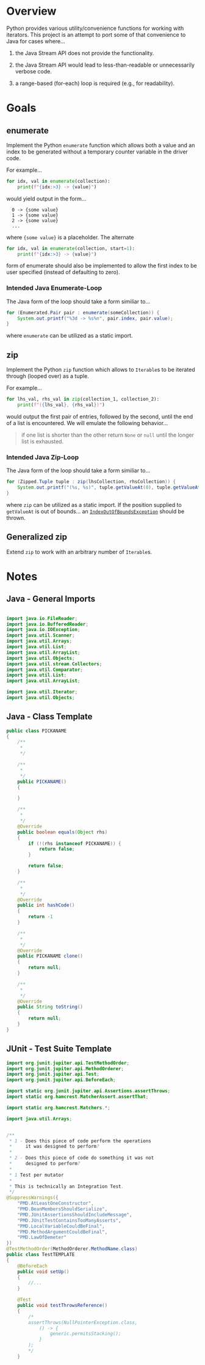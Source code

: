 # Overview

Python provides various utility/convenience functions for working with
iterators. This project is an attempt to port some of that convenience to Java
for cases where...

  1. the Java Stream API does not provide the functionality.

  2. the Java Stream API would lead to less-than-readable or unnecessarily
     verbose code.

  3. a range-based (for-each) loop is required (e.g., for readability).


# Goals

## enumerate

Implement the Python `enumerate` function which allows both a value and an
index to be generated without a temporary counter variable in the driver code.

For example...

```python
for idx, val in enumerate(collection):
    print(f"{idx:>3} -> {value}")
```

would yield output in the form...

```console
  0 -> {some value}
  1 -> {some value}
  2 -> {some value}
  ...
```

where `{some value}` is a placeholder. The alternate

```python
for idx, val in enumerate(collection, start=1):
    print(f"{idx:>3} -> {value}")
```

form of enumerate should also be implemented to allow the first index to be
user specified (instead of defaulting to zero).


### Intended Java Enumerate-Loop

The Java form of the loop should take a form similiar to...

```java
for (Enumerated.Pair pair : enumerate(someCollection)) {
    System.out.printf("%3d -> %s%n", pair.index, pair.value);
}
```

where `enumerate` can be utilized as a static import.


## zip

Implement the Python `zip` function which allows to `Iterable`s to be iterated
through (looped over) as a tuple.

For example...

```python
for lhs_val, rhs_val in zip(collection_1, collection_2):
    print(f"({lhs_val}, {rhs_val})")
```

would output the first pair of entries, followed by the second, until the end
of a list is encountered. We will emulate the following behavior...

> if one list is shorter than the other return `None` or `null` until the
> longer list is exhausted.


### Intended Java Zip-Loop

The Java form of the loop should take a form similiar to...

```java
for (Zipped.Tuple tuple : zip(lhsCollection, rhsCollection)) {
    System.out.printf("(%s, %s)", tuple.getValueAt(0), tuple.getValueAt(1));
}
```

where `zip` can be utilized as a static import. If the position supplied to
`getValueAt` is out of bounds... an
[`IndexOutOfBoundsException`](https://docs.oracle.com/en/java/javase/11/docs/api/java.base/java/lang/IndexOutOfBoundsException.html)
should be thrown.


## Generalized zip

Extend `zip` to work with an arbitrary number of `Iterable`s. 


# Notes

## Java - General Imports

```java

import java.io.FileReader;
import java.io.BufferedReader;
import java.io.IOException;
import java.util.Scanner;
import java.util.Arrays;
import java.util.List;
import java.util.ArrayList;
import java.util.Objects;
import java.util.stream.Collectors;
import java.util.Comparator;
import java.util.List;
import java.util.ArrayList;

import java.util.Iterator;
import java.util.Objects;


```

## Java - Class Template

```java
public class PICKANAME
{
    /**
     *
     */

    /**
     *
     */
    public PICKANAME()
    {

    }

    /**
     *
     */
    @Override
    public boolean equals(Object rhs)
    {
        if (!(rhs instanceof PICKANAME)) {
            return false;
        }

        return false;
    }

    /**
     *
     */
    @Override
    public int hashCode()
    {
        return -1
    }

    /**
     *
     */
    @Override
    public PICKANAME clone()
    {
        return null;
    }

    /**
     *
     */
    @Override
    public String toString()
    {
        return null;
    }
}
```


## JUnit - Test Suite Template

```java
import org.junit.jupiter.api.TestMethodOrder;
import org.junit.jupiter.api.MethodOrderer;
import org.junit.jupiter.api.Test;
import org.junit.jupiter.api.BeforeEach;

import static org.junit.jupiter.api.Assertions.assertThrows;
import static org.hamcrest.MatcherAssert.assertThat;

import static org.hamcrest.Matchers.*;

import java.util.Arrays;


/**
 * 1 - Does this piece of code perform the operations
 *     it was designed to perform?
 *
 * 2 - Does this piece of code do something it was not
 *     designed to perform?
 *
 * 1 Test per mutator
 *
 * This is technically an Integration Test.
 */
@SuppressWarnings({
    "PMD.AtLeastOneConstructor",
    "PMD.BeanMembersShouldSerialize",
    "PMD.JUnitAssertionsShouldIncludeMessage",
    "PMD.JUnitTestContainsTooManyAsserts",
    "PMD.LocalVariableCouldBeFinal",
    "PMD.MethodArgumentCouldBeFinal",
    "PMD.LawOfDemeter"
})
@TestMethodOrder(MethodOrderer.MethodName.class)
public class TestTEMPLATE
{
    @BeforeEach
    public void setUp()
    {
        //...
    }

    @Test
    public void testThrowsReference()
    {
        /*
        assertThrows(NullPointerException.class,
            () -> {
                generic.permitsStacking();
            }
        );
        */
    }
```
